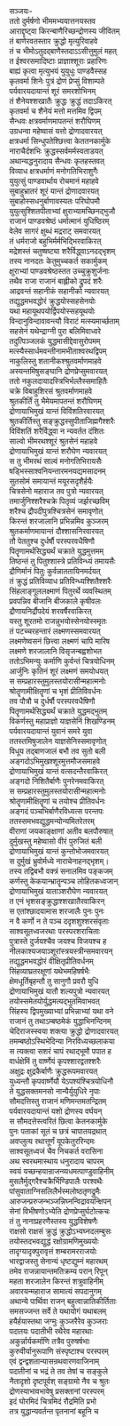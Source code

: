 सञ्जयः-  
ततो दुर्मर्षणो भीममभ्ययात्तनयस्तव  
आराद्दृष्ट्वा किरन्बाणैरिच्छन्द्रोणस्य जीवितम्  
तं बाणेरवतस्तार क्रुद्धो मृत्युरिवाहवे  
तं च भीमोऽतुदद्बाणैस्तदाऽऽसीत्तुमुलं महत्  
त ईश्वरसमादिष्टाः प्राज्ञाश्शूराः प्रहारिणः  
बाह्यं कृत्वा मृत्युभयं युयुधुः पाण्डवैस्सह  
कृतवर्मा शिनेः पुत्रं द्रोणं प्रेप्सुं विशाम्पते  
पर्यवारयदायान्तं शूरं समरशोभिनम्  
तं शैनेयश्शरव्रातैः क्रुद्धः क्रुद्धं तदाऽकिरत्  
कृतवर्मा च शैनेयं मत्तो मत्तमिव द्विपम्  
सैन्धवः क्षत्रवर्माणमापतन्तं शरौघिणम्  
उग्रधन्वा महेष्वासं यत्तो द्रोणादवारयत्  
क्षत्रधर्मा सिन्धुपतेश्छित्त्वा केततनकार्मुके  
नाराचैर्दशभिः क्रुद्धस्सर्वमर्मस्वताडयत्  
अथान्यद्धनुरादाय सैन्धवः कृतहस्तवत्  
विव्याध क्षत्रधर्माणं मनोगतिभिराशुगैः  
युयुत्सुं पाण्डवार्थाय रोचमानं महाहवे  
सुबाहुभ्रातरं शूरं यान्तं द्रोणादवारयत्  
सुबाहोस्सधनुर्बाणावस्यतः परिघोपमौ  
युयुत्सुश्शितपीताभ्यां क्षुराभ्यामच्छिनद्भुजौ  
राजानं पाण्डवश्रेष्ठं धर्मात्मानं युधिष्ठिरम्  
वेलेव सागरं क्षुब्धं मद्रराट् समवारयत्  
तं धर्मराजो बहुभिर्मर्मभिद्भिरवाकिरत्  
मद्रेशस्तं चतुष्षष्ट्या शरैर्विद्ध्वाऽनदद्भृशम्  
तस्य नानदतः केतुमुच्चकर्त सकार्मुकम्  
क्षुराभ्यां पाण्डवश्रेष्ठस्तत उच्चुक्रुशुर्जनाः  
तथैव राजा राजानं बाह्लीको द्रुपदं शरैः  
आद्रवन्तं सहानीकं सहानीको न्यवारयत्  
तद्युद्धमभवद्धोरं क्रुद्धयोस्सहसेनयोः  
यथा महायूथपयोर्द्विपयोस्सहयूथयोः  
विन्दानुविन्दावावन्त्यौ विराटं मत्स्यमार्च्छताम्  
सहसेनं यथेन्द्राग्नी पुरा बलिमिवाध्वरे  
तदुत्पिञ्जलकं युद्धमासीद्देवासुरोपमम्  
मत्स्यैस्सार्धमवन्तीनामभीताश्वरथद्विपम्  
नाकुलिस्तु शतानीकश्श्रुतवर्माणमाहवे  
अस्यन्तमिषुसङ्घानि द्रोणप्रेप्सुमवारयत्  
ततो नकुलदायादस्त्रिभिर्भल्लैस्समाहितैः  
चक्रे विबाहुशिरसं श्रुतवर्माणमाहवे  
श्रुतकीर्तिं तु भैमेयमापतन्तं शरौघिणम्  
द्रोणायाभिमुखं यान्तं विविंशतिरवारयत्  
श्रुतकीर्तिस्तु सङ्क्रुद्धस्सुपीताजिह्मगैश्शरैः  
विविंशतिं शरैर्विद्ध्वा न न्यवर्तत दंशितः  
साल्वो भीमरथश्शूरं श्रुतसेनं महाहवे  
द्रोणायाभिमुखं यान्तं शरौघेण न्यवारयत्  
स तु भीमरथं साल्वं मनोगतिभिरायसैः  
षड्भिस्साश्वनियन्तारमनयद्यमसादनम्  
सुतसोमं समायान्तं मयूरसदृशैर्हयैः  
चित्रसेनो महाराज तव पुत्रो न्यवारयत्  
तमार्जुनिश्शरैश्चक्रे पितृव्यं जर्झरच्छविम्  
शरैश्च द्रौपदीपुत्रश्चित्रसेनं समावृणोत्  
किरन्तं शरजालानि प्रभिन्नमिव कुञ्जरम्  
श्रुतकर्माणमायान्तं दौश्शासनिरवारयत्  
तौ पेततुश्च दुर्धर्षौ परस्परवधैषिणौ  
पितॄणामर्थसिद्ध्यर्थं चक्राते युद्धमुत्तमम्  
तिष्ठन्तं तु पितुश्शास्त्रे प्रतिविन्ध्यं तमायसैः  
द्रौणिर्मानं पितुः कुर्वन्नाततायिनमर्दयत्  
तं क्रुद्धं प्रतिविव्याध प्रतिविन्ध्यश्शितैश्शरैः  
सिंहलाङ्गूललक्ष्माणं पितुरर्थे व्यवस्थितम्  
प्रवपन्निव बीजानि बीजकाले कृषीवलः  
द्रौणायनिर्द्रौपदेयं शरवर्षैरवाकिरत्  
यस्तु शूरतमो राजन्नुभयोस्सेनयोस्स्मृतः  
तं पटच्चरहन्तारं लक्ष्मणस्समवारयत्  
लक्ष्मणेष्वसनं छित्त्वा लक्ष्मणं चापि मारिष  
लक्ष्मणे शरजालानि विसृजन्बह्वशोभत  
ततोऽभिमन्युः कर्माणि कुर्वन्तं चित्रयोधिनम्  
आर्जुनिः कृतिनं शूरं लक्ष्मणं समयोधयत्  
स सम्प्रहारस्तुमुलस्तयोरासीन्महात्मनोः  
श्रोतॄणामीक्षितॄणां च भृशं प्रीतिविवर्धनः  
तव पौत्रौ च दुर्धर्षौ परस्परवधैषिणौ  
पितॄणामर्थसिद्ध्यर्थं चक्राते युद्धमद्भुतम्  
विकर्णस्तु महाप्राज्ञो याज्ञसेनिं शिखण्डिनम्  
पर्यवारयदायान्तं युवानं समरे युवा  
ततस्तमिषुजालेन याज्ञसेनिस्समावृणोत्  
विधूय तद्बाणजालं बभौ तव सुतो बली  
अङ्गदोऽभिमुखश्शूरमुत्तमौजसमाहवे  
द्रोणायाभिमुखं यान्तं वत्सदन्तैरवाकिरत्  
अङ्गदो निशितैर्बाणैः पुनरेनमवाकिरत्  
स सम्प्रहारस्तुमुलस्तयोरासीन्महात्मनोः  
श्रोतॄणामीक्षितॄणां च तयोश्च प्रीतिवर्धनः  
अङ्गदं पञ्चभिर्बाणैरविध्यत्स परन्तपः  
ततस्समभवद्युद्धमन्योन्यमितरेतरम्  
वीराणां जयकाङ्क्षाणां अतीव बलपौरुषात्  
दुर्मुखस्तु महेष्वासो वीरं पुरुजितं बली  
द्रोणायाभिमुखं यान्तं कुन्तोभोजमवारयत्  
स दुर्मुखं भ्रुवोर्मध्ये नाराचेनाहनद्भृशम्।  
तस्य तद्विबभौ वक्त्रं सनालमिव पङ्कजम्  
कर्णस्तु केकयान्भ्रातॄन्पञ्च लोहितकध्वजान्  
द्रोणायाभिमुखं याताञ्शरौघेण न्यवारयत्  
त एनं भृशसङ्क्रुद्धाश्शरव्रातैरवाकिरन्  
स एतांश्छादयामास शरजालैः पुनः पुनः  
न वै कर्णो न ते पञ्च ददृशशुश्शरसंवृताः  
साश्वसूतध्वजरथाः परस्परशराचिताः  
पुत्रास्ते दुर्जयश्चैव जयश्च विजयश्च ह  
नीलकाश्यजयाञ्शूरांस्त्रयस्त्रीन्समवारयन्  
तद्युद्धमभवद्धोरं वीक्षितृप्रीतिवर्धनम्  
सिंहव्याघ्रतरक्षूणां यथेभमहिषर्षभैः  
क्षेमधूर्तिबृहन्तौ तु सानुगौ प्रवरौ युधि  
द्रोणायाभिमुखं यातौ शल्यपुत्रो न्यवारयत्  
तयोस्समेतयोर्युद्धमत्यद्भुतमिवाभवत्  
सिंहस्य द्विपमुख्याभ्यां प्रभिन्नाभ्यां यथा वने  
राजानं तु तथाऽम्बष्ठमेकं युद्धाभिनन्दिनम्  
चेदिराजस्स्वया शक्त्या क्रुद्धो द्रोणादवारयत्  
तमम्बष्ठोऽस्थिभेदिन्या निरविध्यच्छलाकया  
स त्यक्त्वा सशरं चापं रथाद्भूमौ पपात ह  
वार्धक्षेमिं तु वार्ष्णेयं कृपश्शारद्वतश्शरैः  
अक्षुद्रः क्षुद्रकैर्बाणैः क्रुद्धरूपमवारयत्  
युध्यन्तौ कृपवार्ष्णेयौ येऽपश्यंश्चित्रयोधिनौ  
ते युद्धसक्तमनसो नान्यैर्युयुधिरे नृपाः  
सौमदत्तिस्तु राजानं मणिमन्तमतन्द्रितम्  
पर्यवारयदायान्तं यशो द्रोणस्य वर्घयन्  
स सौमदत्तेस्त्वरितं छित्वा केतनकार्मुके  
पुनः पताकां सूतं च छत्रं चापातयद्रथात्  
अवप्लुत्य रथात्तूर्णं यूपकेतुररिन्दमः  
साश्वसूतध्वजं चैव निचकर्त वरासिना  
अथ स्वरथमास्थाय धनुरादाय चापरम्  
स्वयं यच्छन्हयान्राजन्व्यधमत्पाण्डुवाहिनीम्  
मुसलैर्मुद्गरैश्चक्रैर्भिण्डिपालैः परश्वथैः  
पांसुवाताग्निसलिलैर्भस्मलोष्ठतृणद्रुमैः  
आरुजन्प्ररुजन्भञ्जन्निघ्नन्विद्रावयन्क्षिपन्  
सेनां विभीषणोऽभ्येति द्रोणप्रेप्सुर्घटोत्कचः  
तं तु नानाप्रहरणैस्तस्य युद्धविशेषणैः  
राक्षसो राक्षसं क्रुद्धं क्रुद्धोऽभ्यघ्नदलम्बुसः  
तयोस्तदभवद्युद्धं रक्षोग्रामणिमुख्ययोः  
तादृग्यादृक्पुरावृत्तं शम्बरामरराजयोः  
भारद्वाजस्तु सेनान्यं धृष्टद्युम्नं महारथम्  
तमेव राजन्नायान्तमतिक्रम्य परान् रिपून्   
महता शरजालेन किरन्तं शत्रुवाहिनीम्  
अवारयन्महाराज सामात्यं सपदानुगम्  
अथान्ये पार्थिवा राजन् बहुत्वान्नातिकीर्तिताः  
समसज्जन्त सर्वे ते यथायोगं यथाबलम्  
हयैर्हयास्तथा जग्मुः कुञ्जरैरेव कुञ्जराः  
पदातयः पदातीभी रथैरेव महारथाः  
अकुर्न्नार्यकर्माणि तत्रैव पुरुषर्षभाः  
कुरुवीर्यानुरूपाणि संस्पृष्टाश्च परस्परम्  
एवं द्वन्द्वशतान्यासन्रथवारणवाजिनाम्  
पदातीनां च भद्रं ते तव तेषां च सङ्कुले  
नैतादृशो दृष्टपूर्वश् सङ्ग्रामो नैव च श्रुतः  
द्रोणस्याभावभावेषु प्रसक्तानां परस्परम्  
इदं घोरमिदं चित्रमिदं रौद्रमिति प्रभो  
तत्र युद्धान्यवर्तन्त पृतनानां बहूनि च  

